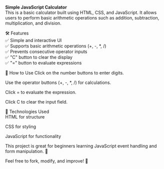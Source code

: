 **Simple JavaScript Calculator**<br>
This is a basic calculator built using HTML, CSS, and JavaScript. It allows users to perform basic arithmetic operations such as addition, subtraction, multiplication, and division.<br>

🛠 Features<br>
✅ Simple and interactive UI<br>
✅ Supports basic arithmetic operations (+, -, *, /)<br>
✅ Prevents consecutive operator inputs<br>
✅ "C" button to clear the display<br>
✅ "=" button to evaluate expressions<br>

🚀 How to Use
Click on the number buttons to enter digits.<br>

Use the operator buttons (+, -, *, /) for calculations.<br>

Click = to evaluate the expression.<br>

Click C to clear the input field.<br>

📌 Technologies Used<br>
HTML for structure<br>

CSS for styling<br>

JavaScript for functionality<br>

This project is great for beginners learning JavaScript event handling and form manipulation. 🎯<br>

Feel free to fork, modify, and improve! 🚀
